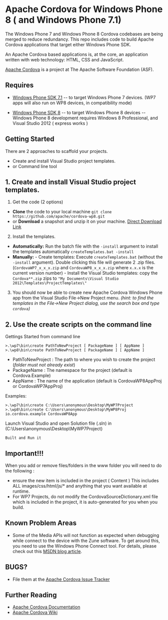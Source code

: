 <!--
#
# Licensed to the Apache Software Foundation (ASF) under one
# or more contributor license agreements.  See the NOTICE file
# distributed with this work for additional information
# regarding copyright ownership.  The ASF licenses this file
# to you under the Apache License, Version 2.0 (the
# "License"); you may not use this file except in compliance
# with the License.  You may obtain a copy of the License at
# 
# http://www.apache.org/licenses/LICENSE-2.0
# 
# Unless required by applicable law or agreed to in writing,
# software distributed under the License is distributed on an
# "AS IS" BASIS, WITHOUT WARRANTIES OR CONDITIONS OF ANY
#  KIND, either express or implied.  See the License for the
# specific language governing permissions and limitations
# under the License.
#
-->


Apache Cordova for Windows Phone 8 ( and Windows Phone 7.1)
===

The Windows Phone 7 and Windows Phone 8 Cordova codebases are being merged to reduce redundancy.  This repo includes code to build Apache Cordova applications that target either Windows Phone SDK.

An Apache Cordova based applications is, at the core, an application written with web technology: HTML, CSS and JavaScript.

[Apache Cordova][] is a project at The Apache Software Foundation (ASF).

Requires
---

- [Windows Phone SDK 7.1][]
-- to target Windows Phone 7 devices. (WP7 apps will also run on WP8 devices, in compatibility mode) 

- [Windows Phone SDK 8][]
-- to target Windows Phone 8 devices
-- Windows Phone 8 development requires Windows 8 Professional, and Visual Studio 2012 ( express works )


Getting Started 
---

There are 2 approaches to scaffold your projects.
- Create and install Visual Studio project templates.
- or Command line tool

## 1. Create and install Visual Studio project templates.

1. Get the code (2 options)
  - **Clone** the code to your local machine `git clone https://github.com/apache/cordova-wp8.git`
  - or **Download** a snapshot and unzip it on your machine. [Direct Download Link](https://github.com/apache/cordova-wp8/archive/master.zip)

2. Install the templates.
  - **Automatically:** Run the batch file with the `-install` argument to install the templates automatically
    `createTemplates.bat -install`
  - **Manually:** 
        - Create templates: Execute `createTemplates.bat` (without the `-install` argument). Double clicking this file will generate 2 .zip files. (`CordovaWP7_x_x_x.zip` and `CordovaWP8_x_x_x.zip` where `x.x.x` is the current version number)
        - Install the Visual Studio templates: copy the `Cordova**.zip` zips to `"My Documents\Visual Studio 2012\Templates\ProjectTemplates\"`

3. You should now be able to create new Apache Cordova Windows Phone app from the Visual Studio File->New Project menu. *(hint: to find the templates in the File->New Project dialog, use the search box and type `cordova`)*


## 2. Use the create scripts on the command line

   Gettings Started from command line

    >.\wp7\bin\create PathToNewProject [ PackageName ] [ AppName ]
    >.\wp8\bin\create PathToNewProject [ PackageName ] [ AppName ]

  - PathToNewProject : The path to where you wish to create the project (*folder must not already exist*)
  - PackageName      : The namespace for the project (default is Cordova.Example)
  - AppName          : The name of the application (default is CordovaWP8AppProj or CordovaWP7AppProj)

Examples:

    >.\wp7\bin\create C:\Users\anonymous\Desktop\MyWP7Project
    >.\wp8\bin\create C:\Users\anonymous\Desktop\MyWP8Proj io.cordova.example CordovaWP8App

Launch Visual Studio and open Solution file (.sln) in (C:\Users\anonymous\Desktop\MyWP7Project)

    Built and Run it


Important!!!
---

When you add or remove files/folders in the www folder you will need to do the following :

- ensure the new item is included in the project ( Content ) This includes ALL images/css/html/js/* and anything that you want available at runtime.
- For WP7 Projects, do not modify the CordovaSourceDictionary.xml file which is included in the project, it is auto-generated for you when you build.


Known Problem Areas
---

- Some of the Media APIs will not function as expected when debugging while connect to the device with the Zune software. To get around this, you need to use the Windows Phone Connect tool. For details, please check out this [MSDN blog article][Tips for debugging WP7 media apps with WPConnect].


BUGS?
-----

- File them at the [Apache Cordova Issue Tracker][]


Further Reading
---

- [Apache Cordova Documentation][]
- [Apache Cordova Wiki][]

[Windows Phone SDK 7.1]: http://www.microsoft.com/en-us/download/details.aspx?id=27570 "Download Windows Phone SDK 7"
[Windows Phone SDK 8]: http://www.microsoft.com/en-us/download/details.aspx?id=35471 "Download Windows Phone SDK 8"
[Tips for debugging WP7 media apps with WPConnect]: http://blogs.msdn.com/b/jaimer/archive/2010/11/03/tips-for-debugging-wp7-media-apps-with-wpconnect.aspx "Tips for debugging WP7 media apps with WPConnect"

[Apache Cordova]: http://cordova.io "Apache Cordova"
[Apache Cordova Issue Tracker]: https://issues.apache.org/jira/browse/CB "Apache Cordova Issue Tracker"
[Apache Cordova Documentation]: http://cordova.io/docs "Apache Cordova Documentation"
[Apache Cordova Wiki]: http://wiki.apache.org/cordova "Apache Cordova Wiki"

